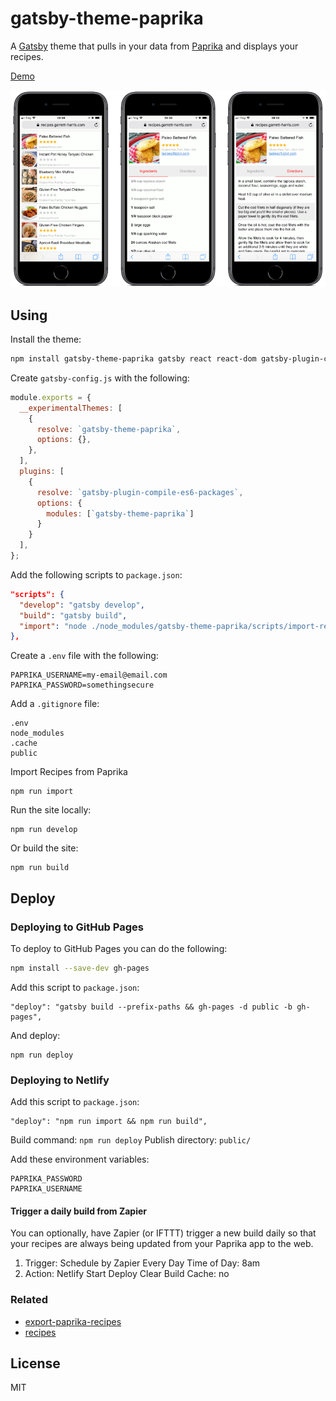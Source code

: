 # gatsby-theme-paprika

A [Gatsby](https://www.gatsbyjs.org/) theme that pulls in your data from [Paprika](https://www.paprikaapp.com/) and displays your recipes.

[Demo](http://recipes.garrett-harris.com/)

![Screenshot](./gatsby-theme-paprika.png)

## Using

Install the theme:

```sh
npm install gatsby-theme-paprika gatsby react react-dom gatsby-plugin-compile-es6-packages
```

Create `gatsby-config.js` with the following:

```js
module.exports = {
  __experimentalThemes: [
    {
      resolve: `gatsby-theme-paprika`,
      options: {},
    },
  ],
  plugins: [
    {
      resolve: `gatsby-plugin-compile-es6-packages`,
      options: {
        modules: [`gatsby-theme-paprika`]
      }
    }
  ],
};
```

Add the following scripts to `package.json`:

```json
"scripts": {
  "develop": "gatsby develop",
  "build": "gatsby build",
  "import": "node ./node_modules/gatsby-theme-paprika/scripts/import-recipes.js"
},
```

Create a `.env` file with the following:

```
PAPRIKA_USERNAME=my-email@email.com
PAPRIKA_PASSWORD=somethingsecure
```

Add a `.gitignore` file:

```
.env
node_modules
.cache
public
```

Import Recipes from Paprika

```
npm run import
```

Run the site locally:

```
npm run develop
```

Or build the site:

```
npm run build
```

## Deploy

### Deploying to GitHub Pages

To deploy to GitHub Pages you can do the following:

```sh
npm install --save-dev gh-pages
```

Add this script to `package.json`:

```
"deploy": "gatsby build --prefix-paths && gh-pages -d public -b gh-pages",
```

And deploy:

```
npm run deploy
```

### Deploying to Netlify

Add this script to `package.json`:

```
"deploy": "npm run import && npm run build",
```

Build command: `npm run deploy`
Publish directory: `public/`

Add these environment variables:

```
PAPRIKA_PASSWORD
PAPRIKA_USERNAME
```

#### Trigger a daily build from Zapier

You can optionally, have Zapier (or IFTTT) trigger a new build daily so that your recipes are always being updated from your Paprika app to the web.

1. Trigger: Schedule by Zapier
    Every Day
    Time of Day: 8am
2. Action: Netlify
    Start Deploy
    Clear Build Cache: no

### Related

- [export-paprika-recipes](https://github.com/agarrharr/export-paprika-recipes)
- [recipes](https://github.com/agarrharr/recipes)

## License

MIT
